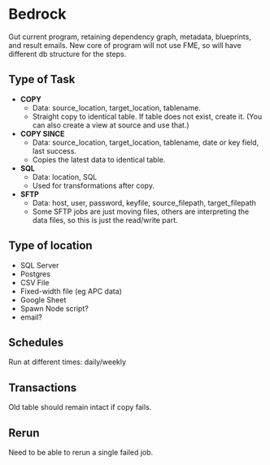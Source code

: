 # Bedrock

Gut current program, retaining dependency graph, metadata, blueprints, and result emails.
New core of program will not use FME, so will have different db structure for the steps. 

## Type of Task

- **COPY**
  * Data: source_location, target_location, tablename.
  * Straight copy to identical table. If table does not exist, create it. (You can also create a view at source and use that.)
- **COPY SINCE**
  * Data: source_location, target_location, tablename, date or key field, last success.
  * Copies the latest data to identical table.
- **SQL**
  * Data: location, SQL
  * Used for transformations after copy.
- **SFTP**
  * Data: host, user, password, keyfile, source_filepath, target_filepath
  * Some SFTP jobs are just moving files, others are interpreting the data files, so this is just the read/write part.

## Type of location
- SQL Server
- Postgres
- CSV File
- Fixed-width file (eg APC data)
- Google Sheet
- Spawn Node script?
- email?

## Schedules
Run at different times: daily/weekly 

## Transactions
Old table should remain intact if copy fails.

## Rerun
Need to be able to rerun a single failed job.
